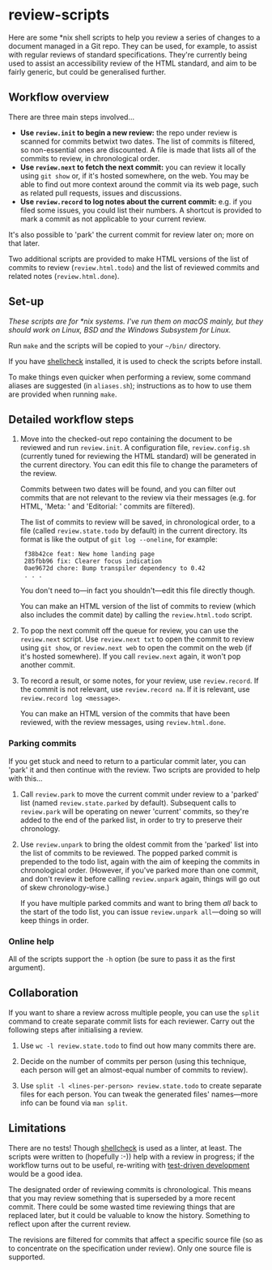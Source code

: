 review-scripts
==============

Here are some \*nix shell scripts to help you review a series of changes to a document managed in a Git repo. They can be used, for example, to assist with regular reviews of standard specifications. They're currently being used to assist an accessibility review of the HTML standard, and aim to be fairly generic, but could be generalised further.

Workflow overview
-----------------

There are three main steps involved...

* **Use `review.init` to begin a new review:** the repo under review is scanned for commits betwixt two dates. The list of commits is filtered, so non-essential ones are discounted. A file is made that lists all of the commits to review, in chronological order.
* **Use `review.next` to fetch the next commit:** you can review it locally using `git show` or, if it's hosted somewhere, on the web. You may be able to find out more context around the commit via its web page, such as related pull requests, issues and discussions.
* **Use `review.record` to log notes about the current commit:** e.g. if you filed some issues, you could list their numbers. A shortcut is provided to mark a commit as not applicable to your current review.

It's also possible to 'park' the current commit for review later on; more on that later.

Two additional scripts are provided to make HTML versions of the list of commits to review (`review.html.todo`) and the list of reviewed commits and related notes (`review.html.done`).

Set-up
------

*These scripts are for \*nix systems. I've run them on macOS mainly, but they should work on Linux, BSD and the Windows Subsystem for Linux.*

Run `make` and the scripts will be copied to your `~/bin/` directory.

If you have [shellcheck](https://github.com/koalaman/shellcheck) installed, it is used to check the scripts before install.

To make things even quicker when performing a review, some command aliases are suggested (in `aliases.sh`); instructions as to how to use them are provided when running `make`.

Detailed workflow steps
-----------------------

1. Move into the checked-out repo containing the document to be reviewed and run `review.init`. A configuration file, `review.config.sh` (currently tuned for reviewing the HTML standard) will be generated in the current directory. You can edit this file to change the parameters of the review.

   Commits between two dates will be found, and you can filter out commits that are not relevant to the review via their messages (e.g. for HTML, 'Meta: ' and 'Editorial: ' commits are filtered).

   The list of commits to review will be saved, in chronological order, to a file (called `review.state.todo` by default) in the current directory. Its format is like the output of `git log --oneline`, for example:

        f38b42ce feat: New home landing page
        285fbb96 fix: Clearer focus indication
        0ae9672d chore: Bump transpiler dependency to 0.42
        . . .

   You don't need to—in fact you shouldn't—edit this file directly though.

   You can make an HTML version of the list of commits to review (which also includes the commit date) by calling the `review.html.todo` script.

2. To pop the next commit off the queue for review, you can use the `review.next` script. Use `review.next txt` to open the commit to review using `git show`, or `review.next web` to open the commit on the web (if it's hosted somewhere). If you call `review.next` again, it won't pop another commit.

3. To record a result, or some notes, for your review, use `review.record`. If the commit is not relevant, use `review.record na`. If it is relevant, use `review.record log <message>`.

   You can make an HTML version of the commits that have been reviewed, with the review messages, using `review.html.done`.

### Parking commits

If you get stuck and need to return to a particular commit later, you can 'park' it and then continue with the review. Two scripts are provided to help with this...

1. Call `review.park` to move the current commit under review to a 'parked' list (named `review.state.parked` by default). Subsequent calls to `review.park` will be operating on newer 'current' commits, so they're added to the end of the parked list, in order to try to preserve their chronology.

2. Use `review.unpark` to bring the oldest commit from the 'parked' list into the list of commits to be reviewed. The popped parked commit is prepended to the todo list, again with the aim of keeping the commits in chronological order. (However, if you've parked more than one commit, and don't review it before calling `review.unpark` again, things will go out of skew chronology-wise.)

   If you have multiple parked commits and want to bring them _all_ back to the start of the todo list, you can issue `review.unpark all`—doing so will keep things in order.

### Online help

All of the scripts support the `-h` option (be sure to pass it as the first argument).

Collaboration
-------------

If you want to share a review across multiple people, you can use the `split` command to create separate commit lists for each reviewer. Carry out the following steps after initialising a review.

1. Use `wc -l review.state.todo` to find out how many commits there are.

2. Decide on the number of commits per person (using this technique, each person will get an almost-equal number of commits to review).

3. Use `split -l <lines-per-person> review.state.todo` to create separate files for each person. You can tweak the generated files' names—more info can be found via `man split`.

Limitations
-----------

There are no tests! Though [shellcheck](https://github.com/koalaman/shellcheck) is used as a linter, at least. The scripts were written to (hopefully :-)) help with a review in progress; if the workflow turns out to be useful, re-writing with [test-driven development](https://en.wikipedia.org/wiki/Test-driven_development) would be a good idea.

The designated order of reviewing commits is chronological. This means that you may review something that is superseded by a more recent commit. There could be some wasted time reviewing things that are replaced later, but it could be valuable to know the history. Something to reflect upon after the current review.

The revisions are filtered for commits that affect a specific source file (so as to concentrate on the specification under review). Only one source file is supported.
